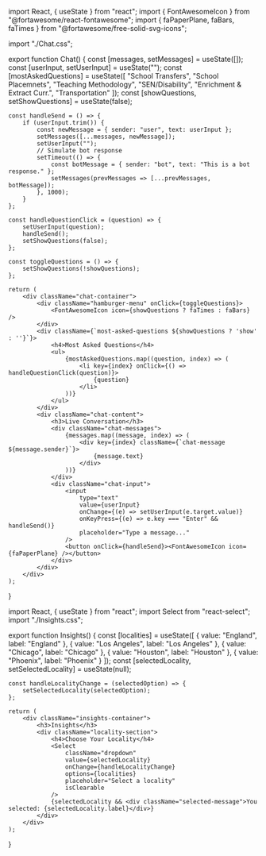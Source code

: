 import React, { useState } from "react";
import { FontAwesomeIcon } from "@fortawesome/react-fontawesome";
import { faPaperPlane, faBars, faTimes } from "@fortawesome/free-solid-svg-icons";

import "./Chat.css";

export function Chat() {
    const [messages, setMessages] = useState([]);
    const [userInput, setUserInput] = useState("");
    const [mostAskedQuestions] = useState([
        "School Transfers",
        "School Placemnets",
        "Teaching Methodology",
        "SEN/Disability",
        "Enrichment & Extract Curr.",
        "Transportation"
    ]);
    const [showQuestions, setShowQuestions] = useState(false);

    const handleSend = () => {
        if (userInput.trim()) {
            const newMessage = { sender: "user", text: userInput };
            setMessages([...messages, newMessage]);
            setUserInput("");
            // Simulate bot response
            setTimeout(() => {
                const botMessage = { sender: "bot", text: "This is a bot response." };
                setMessages(prevMessages => [...prevMessages, botMessage]);
            }, 1000);
        }
    };

    const handleQuestionClick = (question) => {
        setUserInput(question);
        handleSend();
        setShowQuestions(false);
    };

    const toggleQuestions = () => {
        setShowQuestions(!showQuestions);
    };

    return (
        <div className="chat-container">
            <div className="hamburger-menu" onClick={toggleQuestions}>
                <FontAwesomeIcon icon={showQuestions ? faTimes : faBars} />
            </div>
            <div className={`most-asked-questions ${showQuestions ? 'show' : ''}`}>
                <h4>Most Asked Questions</h4>
                <ul>
                    {mostAskedQuestions.map((question, index) => (
                        <li key={index} onClick={() => handleQuestionClick(question)}>
                            {question}
                        </li>
                    ))}
                </ul>
            </div>
            <div className="chat-content">
                <h3>Live Conversation</h3>
                <div className="chat-messages">
                    {messages.map((message, index) => (
                        <div key={index} className={`chat-message ${message.sender}`}>
                            {message.text}
                        </div>
                    ))}
                </div>
                <div className="chat-input">
                    <input
                        type="text"
                        value={userInput}
                        onChange={(e) => setUserInput(e.target.value)}
                        onKeyPress={(e) => e.key === "Enter" && handleSend()}
                        placeholder="Type a message..."
                    />
                    <button onClick={handleSend}><FontAwesomeIcon icon={faPaperPlane} /></button>
                </div>
            </div>
        </div>
    );
}







import React, { useState } from "react";
import Select from "react-select";
import "./Insights.css";

export function Insights() {
    const [localities] = useState([
        { value: "England", label: "England" },
        { value: "Los Angeles", label: "Los Angeles" },
        { value: "Chicago", label: "Chicago" },
        { value: "Houston", label: "Houston" },
        { value: "Phoenix", label: "Phoenix" }
    ]);
    const [selectedLocality, setSelectedLocality] = useState(null);

    const handleLocalityChange = (selectedOption) => {
        setSelectedLocality(selectedOption);
    };

    return (
        <div className="insights-container">
            <h3>Insights</h3>
            <div className="locality-section">
                <h4>Choose Your Locality</h4>
                <Select
                    className="dropdown"
                    value={selectedLocality}
                    onChange={handleLocalityChange}
                    options={localities}
                    placeholder="Select a locality"
                    isClearable
                />
                {selectedLocality && <div className="selected-message">You selected: {selectedLocality.label}</div>}
            </div>
        </div>
    );
}
